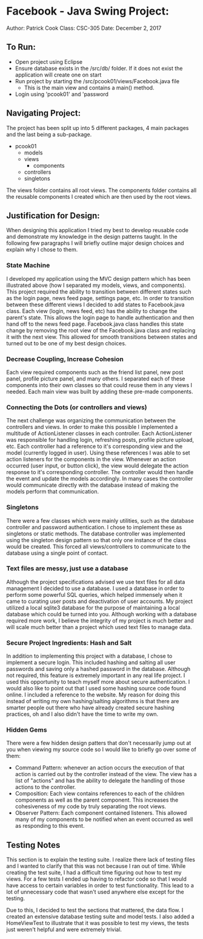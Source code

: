 # Facebook - Java Swing Project:
Author: Patrick Cook
Class: CSC-305
Date: December 2, 2017

## To Run:
- Open project using Eclipse
- Ensure database exists in the /src/db/ folder. If it does not exist the application will create one on start
- Run project by starting the /src/pcook01/views/Facebook.java file
    - This is the main view and contains a main() method.
- Login using 'pcook01' and 'password

## Navigating Project:
The project has been split up into 5 different packages, 4 main packages and the last being a sub-package.
- pcook01
    - models
    - views
        - components
    - controllers
    - singletons

The views folder contains all root views. The components folder contains all the reusable components I created which are then used by the root views.

## Justification for Design:

When designing this application I tried my best to develop reusable code and demonstrate my knowledge in the design patterns taught. In the following few paragraphs I will briefly outline major design choices and explain why I chose to them.

### State Machine
I developed my application using the MVC design pattern which has been illustrated above (how I separated my models, views, and components). This project required the ability to transition between different states such as the login page, news feed page, settings page, etc. In order to transition between these different views I decided to add states to Facebook.java class. Each view (login, news feed, etc) has the ability to change the parent's state. This allows the login page to handle authentication and then hand off to the news feed page. Facebook.java class handles this state change by removing the root view of the Facebook.java class and replacing it with the next view. This allowed for smooth transitions between states and turned out to be one of my best design choices.

### Decrease Coupling, Increase Cohesion
Each view required components such as the friend list panel, new post panel, profile picture panel, and many others. I separated each of these components into their own classes so that could reuse them in any views I needed. Each main view was built by adding these pre-made components.

### Connecting the Dots (or controllers and views)
The next challenge was organizing the communication between the controllers and views. In order to make this possible I implemented a multitude of ActionListener classes in each controller. Each ActionListener was responsible for handling login, refreshing posts, profile picture upload, etc. Each controller had a reference to it's corresponding view and the model (currently logged in user). Using these references I was able to set action listeners for the components in the view. Whenever an action occurred (user input, or button click), the view would delegate the action response to it's corresponding controller. The controller would then handle the event and update the models accordingly. In many cases the controller would communicate directly with the database instead of making the models perform that communication.

### Singletons
There were a few classes which were mainly utilities, such as the database controller and password authentication. I chose to implement these as singletons or static methods. The database controller was implemented using the singleton design pattern so that only one instance of the class would be created. This forced all views/controllers to communicate to the database using a single point of contact.

### Text files are messy, just use a database
Although the project specifications advised we use text files for all data management I decided to use a database. I used a database in order to perform some powerful SQL queries, which helped immensely when it came to curating user posts and deactivation of user accounts. My project utilized a local sqlite3 database for the purpose of maintaining a local database which could be turned into you. Although working with a database required more work, I believe the integrity of my project is much better and will scale much better than a project which used text files to manage data.

### Secure Project Ingredients: Hash and Salt
In addition to implementing this project with a database, I chose to implement a secure login. This included hashing and salting all user passwords and saving only a hashed password in the database. Although not required, this feature is extremely important in any real life project. I used this opportunity to teach myself more about secure authentication. I would also like to point out that I used some hashing source code found online. I included a reference to the website. My reason for doing this instead of writing my own hashing/salting algorithms is that there are smarter people out there who have already created secure hashing practices, oh and I also didn't have the time to write my own.

### Hidden Gems
There were a few hidden design patters that don't necessarily jump out at you when viewing my source code so I would like to briefly go over some of them:
- Command Pattern: whenever an action occurs the execution of that action is carried out by the controller instead of the view. The view has a list of "actions" and has the ability to delegate the handling of those actions to the controller.
- Composition: Each view contains references to each of the children components as well as the parent component. This increases the cohesiveness of my code by truly separating the root views.
- Observer Pattern: Each component contained listeners. This allowed many of my components to be notified when an event occurred as well as responding to this event.


## Testing Notes
This section is to explain the testing suite. I realize there lack of testing files and I wanted to clarify that this was not because I ran out of time. While creating the test suite, I had a difficult time figuring out how to test my views. For a few tests I ended up having to refactor code so that I would have access to certain variables in order to test functionality. This lead to a lot of unnecessary code that wasn't used anywhere else except for the testing.

Due to this, I decided to test the sections that mattered, the data flow. I created an extensive database testing suite and model tests. I also added a HomeViewTest to illustrate that it was possible to test my views, the tests just weren't helpful and were extremely trivial. 
